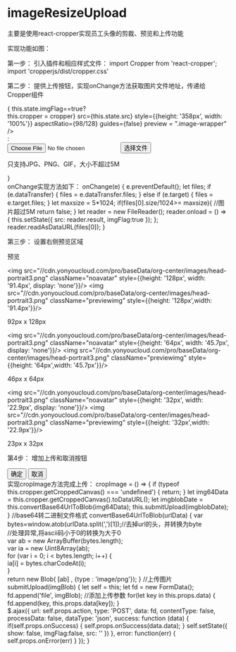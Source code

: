 # imageResizeUpload
主要是使用react-cropper实现员工头像的剪裁、预览和上传功能

实现功能如图：

第一步：
引入插件和相应样式文件：
import Cropper from 'react-cropper';
import 'cropperjs/dist/cropper.css'

第二步：
提供上传按钮，实现onChange方法获取图片文件地址，传递给Cropper组件
<div className="img-left-area">
                            {
                                this.state.imgFlag==true?
                                <div>
                                    <Cropper
                                        key = {this.state.src}
                                        ref={cropper => this.cropper = cropper}
                                        src={this.state.src}
                                        style={{height: '358px', width: '100%'}}
                                        aspectRatio={98/128}
                                        guides={false}
                                        preview = ".image-wrapper"
                                    />
                                </div>
                                :
                                <div class="image-container target" id="cropper-target">
                                    <input type="file" id="fileSelect" onChange={this.onChange} accept="image/*" key = {this.state.src} style={{"opacity":"0"}}/>
                                    <Button type="button" class="u-button button" style={{"position": "relative","left": "-40px"}}onClick={this.fileClick}>选择文件</Button>
                                    <p><span>只支持JPG、PNG、GIF，大小不超过5M</span></p>
                                </div>
                            }
                            </div>
  onChange实现方法如下：
      onChange(e) {
	    e.preventDefault();
	    let files;
	    if (e.dataTransfer) {
	      	files = e.dataTransfer.files;
	    } else if (e.target) {
	      	files = e.target.files;
        }
        let maxsize = 5*1024;
        if(files[0].size/1024>= maxsize){
            //图片超过5M
            return false;
        }
	    let reader = new FileReader();
	    reader.onload = () => {
	      this.setState({
            src: reader.result,
            imgFlag:true
	      });
	    };
        reader.readAsDataURL(files[0]);
	}
  
  第三步：
  设置右侧预览区域
                              <div className="img-right-area">
                                <p>预览</p>
                                <div class="image-container large" id="preview-large">
                                    <div class="image-wrapper">
                                        <img src="//cdn.yonyoucloud.com/pro/baseData/org-center/images/head-portrait3.png" className="noavatar" style={{height: '128px', width: '91.4px', display: 'none'}}/>
                                        <img src="//cdn.yonyoucloud.com/pro/baseData/org-center/images/head-portrait3.png" className="previewimg" style={{height: '128px',width: '91.4px'}}/>
                                    </div>
                                </div>
                                <p>92px x 128px</p>
                                <div class="image-container medium" id="preview-medium">
                                    <div class="image-wrapper">
                                        <img src="//cdn.yonyoucloud.com/pro/baseData/org-center/images/head-portrait3.png" className="noavatar" style={{height: '64px', width: '45.7px', display: 'none'}}/>
                                        <img src="//cdn.yonyoucloud.com/pro/baseData/org-center/images/head-portrait3.png" className="previewimg" style={{height: '64px',width: '45.7px'}}/>
                                    </div>
                                </div>
                                <p>46px x 64px</p>
                                <div class="image-container small" id="preview-small">
                                    <div class="image-wrapper">
                                        <img src="//cdn.yonyoucloud.com/pro/baseData/org-center/images/head-portrait3.png" className="noavatar" style={{height: '32px', width: '22.9px', display: 'none'}}/>
                                        <img src="//cdn.yonyoucloud.com/pro/baseData/org-center/images/head-portrait3.png" className="previewimg" style={{height: '32px',width: '22.9px'}}/>
                                    </div>
                                </div>
                                <p>23px x 32px</p>
                            </div>
                            
  第4步：
  增加上传和取消按钮
                              <div className="img-footer-area">
                                <Button type="button" class="u-button button brand_btn " color="brand" onClick={this.cropImage}>确定</Button>
                                <Button type="button" class="u-button button default_btn " color="default" onClick={this.handleCancel}>取消</Button>
                            </div>
实现cropImage方法完成上传：
cropImage = () => {
	    if (typeof this.cropper.getCroppedCanvas() === 'undefined') {
	      return;
	    }
	    let img64Data = this.cropper.getCroppedCanvas().toDataURL();
	    let imgblobDate = this.convertBase64UrlToBlob(img64Data);
	    this.submitUpload(imgblobDate);
    }
    //base64转二进制文件格式
	convertBase64UrlToBlob(urlData) {
		var bytes=window.atob(urlData.split(',')[1]);//去掉url的头，并转换为byte     
	    //处理异常,将ascii码小于0的转换为大于0  
	    var ab = new ArrayBuffer(bytes.length);  
	    var ia = new Uint8Array(ab);  
	    for (var i = 0; i < bytes.length; i++) {  
	        ia[i] = bytes.charCodeAt(i);  
	    }  	  
	    return new Blob( [ab] , {type : 'image/png'});
    }
    //上传图片
    submitUpload(imgBlob) {
		let self = this;
		let fd = new FormData();
        fd.append('file', imgBlob);
        //添加上传参数
		for(let key in this.props.data) {
			fd.append(key, this.props.data[key]);
		}	
		$.ajax({
		    url: self.props.action,
		    type: 'POST',
		    data: fd,
		    contentType: false,
		    processData: false,
		    dataType: 'json',
		    success: function (data) {
	    		if(self.props.onSuccess) {
	    			self.props.onSuccess(data.data);
	    		}
	    		self.setState({
                    show: false,
                    imgFlag:false,
	    			src: ''
                })
		    },
		    error: function(err) {
		    	self.props.onError(err)
		    }
		});
	}
